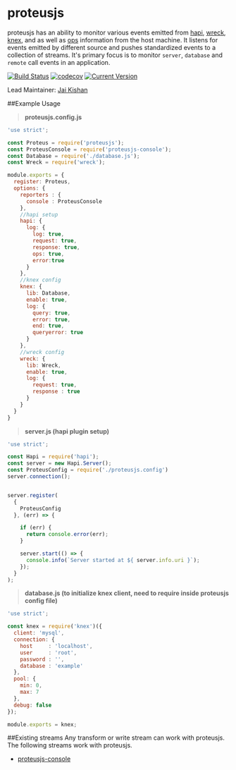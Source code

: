 # proteusjs

proteusjs has an ability to monitor various events emitted from [hapi](https://github.com/hapijs/hapi), [wreck](https://github.com/tgriesser/knex), [knex](https://github.com/hapijs/wreck), and as well as [ops](https://github.com/hapijs/oppsy) information from the host machine. It listens for events emitted by different source and pushes standardized events to a collection of streams. It's primary focus is to monitor `server`, `database` and `remote` call events in an application.

[![Build Status](https://api.travis-ci.org/hawdi/proteusjs.svg?branch=master)](http://travis-ci.org/hawdi/proteusjs)
[![codecov](https://codecov.io/gh/hawdi/proteusjs/branch/master/graph/badge.svg)](https://codecov.io/gh/hawdi/proteusjs)
[![Current Version](https://img.shields.io/npm/v/proteusjs.svg)](https://www.npmjs.com/package/proteusjs)

Lead Maintainer: [Jai Kishan](https://github.com/geekjai)

##Example Usage
> **proteusjs.config.js**

```javascript
'use strict';

const Proteus = require('proteusjs');
const ProteusConsole = require('proteusjs-console');
const Database = require('./database.js');
const Wreck = require('wreck');

module.exports = {
  register: Proteus,
  options: {
    reporters : {
      console : ProteusConsole
    },
    //hapi setup
    hapi: {
      log: {
        log: true,
        request: true,
        response: true,
        ops: true,
        error:true
      }
    },
    //knex config
    knex: {
      lib: Database,
      enable: true,
      log: {
        query: true,
        error: true,
        end: true,
        queryerror: true
      }
    },
    //wreck config
    wreck: {
      lib: Wreck,
      enable: true,
      log: {
        request: true,
        response : true
      }
    }
  }
}

```
> **server.js (hapi plugin setup)**

```javascript
'use strict';

const Hapi = require('hapi');
const server = new Hapi.Server();
const ProteusConfig = require('./proteusjs.config')
server.connection();


server.register(
  {
    ProteusConfig
  }, (err) => {

    if (err) {
      return console.error(err);
    }

    server.start(() => {
      console.info(`Server started at ${ server.info.uri }`);
    });
  }
);
```
> **database.js (to initialize knex client, need to require inside proteusjs config file)**

```javascript
'use strict';

const knex = require('knex')({
  client: 'mysql',
  connection: {
    host     : 'localhost',
    user     : 'root',
    password : '',
    database : 'example'
  },
  pool: {
    min: 0,
    max: 7
  },
  debug: false
});

module.exports = knex;

```

##Existing streams
Any transform or write stream can work with proteusjs. The following streams work with proteusjs.
- [proteusjs-console](https://github.com/hawdi/proteusjs-console)
